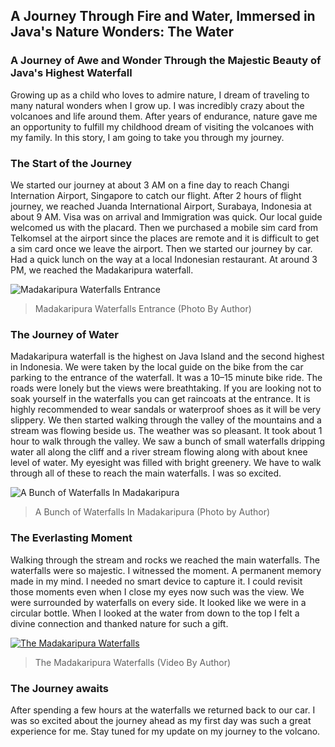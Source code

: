 ## A Journey Through Fire and Water, Immersed in Java's Nature Wonders: The Water
### A Journey of Awe and Wonder Through the Majestic Beauty of Java's Highest Waterfall

Growing up as a child who loves to admire nature, I dream of traveling to many natural wonders when I grow up. I was incredibly crazy about the volcanoes and life around them. After years of endurance, nature gave me an opportunity to fulfill my childhood dream of visiting the volcanoes with my family. In this story, I am going to take you through my journey.

### The Start of the Journey
We started our journey at about 3 AM on a fine day to reach Changi Internation Airport, Singapore to catch our flight. After 2 hours of flight journey, we reached Juanda International Airport, Surabaya, Indonesia at about 9 AM. Visa was on arrival and Immigration was quick. Our local guide welcomed us with the placard. Then we purchased a mobile sim card from Telkomsel at the airport since the places are remote and it is difficult to get a sim card once we leave the airport. Then we started our journey by car. Had a quick lunch on the way at a local Indonesian restaurant. At around 3 PM, we reached the Madakaripura waterfall.

![Madakaripura Waterfalls Entrance](https://github.com/ethirajsrinivasan/blogs/assets/7569031/874fdecb-2de0-4698-af5e-9049113bb76c)
> Madakaripura Waterfalls Entrance (Photo By Author)

### The Journey of Water
Madakaripura waterfall is the highest on Java Island and the second highest in Indonesia. We were taken by the local guide on the bike from the car parking to the entrance of the waterfall. It was a 10–15 minute bike ride. The roads were lonely but the views were breathtaking. If you are looking not to soak yourself in the waterfalls you can get raincoats at the entrance. It is highly recommended to wear sandals or waterproof shoes as it will be very slippery. We then started walking through the valley of the mountains and a stream was flowing beside us. The weather was so pleasant. It took about 1 hour to walk through the valley. We saw a bunch of small waterfalls dripping water all along the cliff and a river stream flowing along with about knee level of water. My eyesight was filled with bright greenery. We have to walk through all of these to reach the main waterfalls. I was so excited.

![A Bunch of Waterfalls In Madakaripura](https://github.com/ethirajsrinivasan/blogs/assets/7569031/395cc65a-97cd-48b1-be41-3737c8b3573b)
> A Bunch of Waterfalls In Madakaripura (Photo by Author)

### The Everlasting Moment
Walking through the stream and rocks we reached the main waterfalls. The waterfalls were so majestic. I witnessed the moment. A permanent memory made in my mind. I needed no smart device to capture it. I could revisit those moments even when I close my eyes now such was the view. We were surrounded by waterfalls on every side. It looked like we were in a circular bottle. When I looked at the water from down to the top I felt a divine connection and thanked nature for such a gift.


[![The Madakaripura Waterfalls](https://i3.ytimg.com/vi/hchtg-IPiJY/maxresdefault.jpg)](https://youtu.be/hchtg-IPiJY)
> The Madakaripura Waterfalls (Video By Author)

### The Journey awaits
After spending a few hours at the waterfalls we returned back to our car. I was so excited about the journey ahead as my first day was such a great experience for me. Stay tuned for my update on my journey to the volcano.
